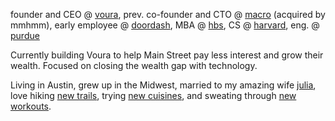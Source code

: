 founder and CEO @ [voura](https://voura.com), prev. co-founder and CTO @ [macro](https://macro.io) (acquired by mmhmm), early employee @ [doordash](https://doordash.com), MBA @ [hbs](https://hbs.edu), CS @ [harvard](https://harvardms.mba/), eng. @ [purdue](https://purdue.edu)

Currently building Voura to help Main Street pay less interest and grow their wealth. Focused on closing the wealth gap with technology.

Living in Austin, grew up in the Midwest, married to my amazing wife [julia](https://www.linkedin.com/in/julia-keck-a3693266/), love hiking [new trails](https://www.alltrails.com/), trying [new cuisines](https://www.eater.com/), and sweating through [new workouts](https://www.bodybuilding.com/).
